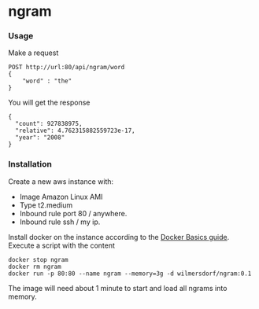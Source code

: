 # ngram
### Usage
Make a request
```
POST http://url:80/api/ngram/word
{
	"word" : "the"
}
```
You will get the response
```
{
  "count": 927838975,
  "relative": 4.762315882559723e-17,
  "year": "2008"
}
```
### Installation
Create a new aws instance with:
- Image Amazon Linux AMI
- Type t2.medium
- Inbound rule port 80 / anywhere.
- Inbound rule ssh / my ip.

Install docker on the instance according to the [Docker Basics guide](http://docs.aws.amazon.com/AmazonECS/latest/developerguide/docker-basics.html#install_docker).<br>
Execute a script with the content
```
docker stop ngram
docker rm ngram
docker run -p 80:80 --name ngram --memory=3g -d wilmersdorf/ngram:0.1
```
The image will need about 1 minute to start and load all ngrams into memory.

